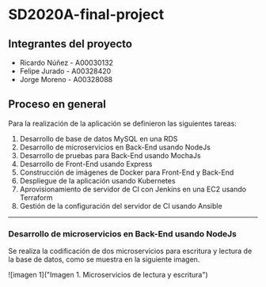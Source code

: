# SD2020A-final-project

## Integrantes del proyecto

* Ricardo Núñez - A00030132
* Felipe Jurado - A00328420
* Jorge Moreno - A00328088

## Proceso en general

Para la realización de la aplicación se definieron las siguientes tareas:
1. Desarrollo de base de datos MySQL en una RDS 
2. Desarrollo de microservicios en Back-End usando NodeJs
3. Desarrollo de pruebas para Back-End usando MochaJs
4. Desarrollo de Front-End usando Express
5. Construcción de imágenes de Docker para Front-End y Back-End 
6. Despliegue de la aplicación usando Kubernetes
7. Aprovisionamiento de servidor de CI con Jenkins en una EC2 usando Terraform
8. Gestión de la configuración del servidor de CI usando Ansible
---
### Desarrollo de microservicios en Back-End usando NodeJs

Se realiza la codificación de dos microservicios para escritura y lectura de la base de datos, como se muestra en la siguiente imagen.

![imagen 1]("Imagen 1. Microservicios de lectura y escritura") 




